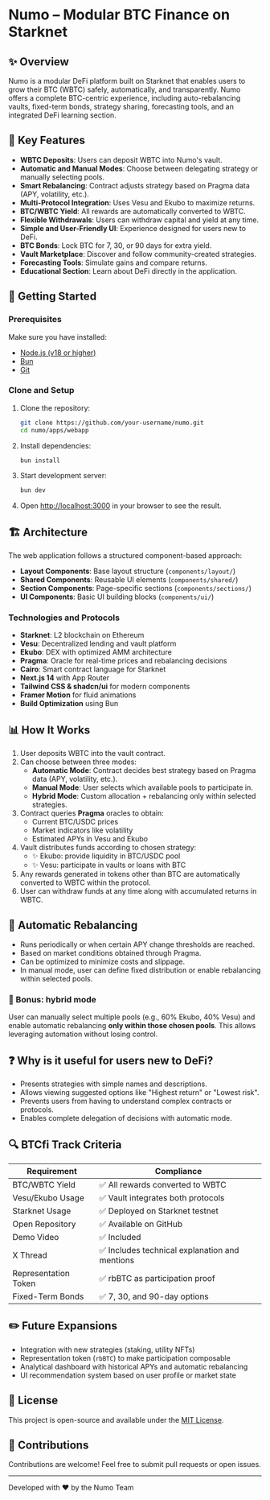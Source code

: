# Numo – Modular BTC Finance on Starknet

## ✨ Overview

Numo is a modular DeFi platform built on Starknet that enables users to grow their BTC (WBTC) safely, automatically, and transparently. Numo offers a complete BTC-centric experience, including auto-rebalancing vaults, fixed-term bonds, strategy sharing, forecasting tools, and an integrated DeFi learning section.

## 🚀 Key Features

- **WBTC Deposits**: Users can deposit WBTC into Numo's vault.
- **Automatic and Manual Modes**: Choose between delegating strategy or manually selecting pools.
- **Smart Rebalancing**: Contract adjusts strategy based on Pragma data (APY, volatility, etc.).
- **Multi-Protocol Integration**: Uses Vesu and Ekubo to maximize returns.
- **BTC/WBTC Yield**: All rewards are automatically converted to WBTC.
- **Flexible Withdrawals**: Users can withdraw capital and yield at any time.
- **Simple and User-Friendly UI**: Experience designed for users new to DeFi.
- **BTC Bonds**: Lock BTC for 7, 30, or 90 days for extra yield.
- **Vault Marketplace**: Discover and follow community-created strategies.
- **Forecasting Tools**: Simulate gains and compare returns.
- **Educational Section**: Learn about DeFi directly in the application.

## 🏃 Getting Started

### Prerequisites

Make sure you have installed:

- [Node.js (v18 or higher)](https://nodejs.org/)
- [Bun](https://bun.sh/)
- [Git](https://git-scm.com/)

### Clone and Setup

1. Clone the repository:

   ```bash
   git clone https://github.com/your-username/numo.git
   cd numo/apps/webapp
   ```

2. Install dependencies:

   ```bash
   bun install
   ```

3. Start development server:

   ```bash
   bun dev
   ```

4. Open [http://localhost:3000](http://localhost:3000) in your browser to see the result.

## 🏗 Architecture

The web application follows a structured component-based approach:

- **Layout Components**: Base layout structure (`components/layout/`)
- **Shared Components**: Reusable UI elements (`components/shared/`)
- **Section Components**: Page-specific sections (`components/sections/`)
- **UI Components**: Basic UI building blocks (`components/ui/`)

### Technologies and Protocols

- **Starknet**: L2 blockchain on Ethereum
- **Vesu**: Decentralized lending and vault platform
- **Ekubo**: DEX with optimized AMM architecture
- **Pragma**: Oracle for real-time prices and rebalancing decisions
- **Cairo**: Smart contract language for Starknet
- **Next.js 14** with App Router
- **Tailwind CSS & shadcn/ui** for modern components
- **Framer Motion** for fluid animations
- **Build Optimization** using Bun

## 📊 How It Works

1. User deposits WBTC into the vault contract.
2. Can choose between three modes:
   - **Automatic Mode**: Contract decides best strategy based on Pragma data (APY, volatility, etc.).
   - **Manual Mode**: User selects which available pools to participate in.
   - **Hybrid Mode**: Custom allocation + rebalancing only within selected strategies.
3. Contract queries **Pragma** oracles to obtain:
   - Current BTC/USDC prices
   - Market indicators like volatility
   - Estimated APYs in Vesu and Ekubo
4. Vault distributes funds according to chosen strategy:
   - ✨ Ekubo: provide liquidity in BTC/USDC pool
   - ✨ Vesu: participate in vaults or loans with BTC
5. Any rewards generated in tokens other than BTC are automatically converted to WBTC within the protocol.
6. User can withdraw funds at any time along with accumulated returns in WBTC.

## 🔄 Automatic Rebalancing

- Runs periodically or when certain APY change thresholds are reached.
- Based on market conditions obtained through Pragma.
- Can be optimized to minimize costs and slippage.
- In manual mode, user can define fixed distribution or enable rebalancing within selected pools.

### 🎁 Bonus: hybrid mode

User can manually select multiple pools (e.g., 60% Ekubo, 40% Vesu) and enable automatic rebalancing **only within those chosen pools**. This allows leveraging automation without losing control.

## ❓ Why is it useful for users new to DeFi?

- Presents strategies with simple names and descriptions.
- Allows viewing suggested options like "Highest return" or "Lowest risk".
- Prevents users from having to understand complex contracts or protocols.
- Enables complete delegation of decisions with automatic mode.

## 🔍 BTCfi Track Criteria

| Requirement          | Compliance                                    |
| -------------------- | --------------------------------------------- |
| BTC/WBTC Yield       | ✅ All rewards converted to WBTC              |
| Vesu/Ekubo Usage     | ✅ Vault integrates both protocols            |
| Starknet Usage       | ✅ Deployed on Starknet testnet               |
| Open Repository      | ✅ Available on GitHub                        |
| Demo Video           | ✅ Included                                   |
| X Thread             | ✅ Includes technical explanation and mentions |
| Representation Token | ✅ rbBTC as participation proof               |
| Fixed-Term Bonds     | ✅ 7, 30, and 90-day options                  |

## ✏️ Future Expansions

- Integration with new strategies (staking, utility NFTs)
- Representation token (`rbBTC`) to make participation composable
- Analytical dashboard with historical APYs and automatic rebalancing
- UI recommendation system based on user profile or market state

## 📜 License

This project is open-source and available under the [MIT License](LICENSE).

## 🚀 Contributions

Contributions are welcome! Feel free to submit pull requests or open issues.

---

Developed with ❤️ by the Numo Team